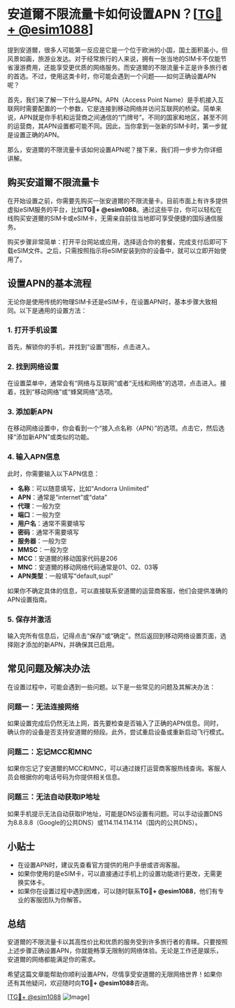 # 安道爾不限流量卡如何设置APN？[[TG💪+ @esim1088](https://t.me/s/esim1088)]

提到安道爾，很多人可能第一反应是它是一个位于欧洲的小国，国土面积虽小，但风景如画，旅游业发达。对于经常旅行的人来说，拥有一张当地的SIM卡不仅能节省漫游费用，还能享受更优质的网络服务。而安道爾的不限流量卡正是许多旅行者的首选。不过，使用这类卡时，你可能会遇到一个问题——如何正确设置APN呢？

首先，我们来了解一下什么是APN。APN（Access Point Name）是手机接入互联网时需要配置的一个参数，它是连接到移动网络并访问互联网的桥梁。简单来说，APN就是你手机和运营商之间通信的“门牌号”。不同的国家和地区，甚至不同的运营商，其APN设置都可能不同。因此，当你拿到一张新的SIM卡时，第一步就是设置正确的APN。

那么，安道爾的不限流量卡该如何设置APN呢？接下来，我们将一步步为你详细讲解。

## 购买安道爾不限流量卡

在开始设置之前，你需要先购买一张安道爾的不限流量卡。目前市面上有许多提供虚拟eSIM服务的平台，比如**TG💪+ @esim1088**。通过这些平台，你可以轻松在线购买安道爾的SIM卡或eSIM卡，无需亲自前往当地即可享受便捷的国际通信服务。

购买步骤非常简单：打开平台网站或应用，选择适合你的套餐，完成支付后即可下载eSIM文件。之后，只需按照指示将eSIM安装到你的设备中，就可以立即开始使用了。

## 设置APN的基本流程

无论你是使用传统的物理SIM卡还是eSIM卡，在设置APN时，基本步骤大致相同。以下是通用的设置方法：

### 1. 打开手机设置

首先，解锁你的手机，并找到“设置”图标，点击进入。

### 2. 找到网络设置

在设置菜单中，通常会有“网络与互联网”或者“无线和网络”的选项，点击进入。接着，找到“移动网络”或“蜂窝网络”选项。

### 3. 添加新APN

在移动网络设置中，你会看到一个“接入点名称（APN）”的选项。点击它，然后选择“添加新APN”或类似的功能。

### 4. 输入APN信息

此时，你需要输入以下APN信息：
- **名称**：可以随意填写，比如“Andorra Unlimited”
- **APN**：通常是“internet”或“data”
- **代理**：一般为空
- **端口**：一般为空
- **用户名**：通常不需要填写
- **密码**：通常不需要填写
- **服务器**：一般为空
- **MMSC**：一般为空
- **MCC**：安道爾的移动国家代码是206
- **MNC**：安道爾的移动网络代码通常是01、02、03等
- **APN类型**：一般填写“default,supl”

如果你不确定具体的信息，可以直接联系安道爾的运营商客服，他们会提供准确的APN设置指南。

### 5. 保存并激活

输入完所有信息后，记得点击“保存”或“确定”。然后返回到移动网络设置页面，选择刚才添加的新APN，并确保其已启用。

## 常见问题及解决办法

在设置过程中，可能会遇到一些问题。以下是一些常见的问题及其解决办法：

### 问题一：无法连接网络

如果设置完成后仍然无法上网，首先要检查是否输入了正确的APN信息。同时，确认你的设备是否支持安道爾的频段。此外，尝试重启设备或重新启动飞行模式。

### 问题二：忘记MCC和MNC

如果你忘记了安道爾的MCC和MNC，可以通过拨打运营商客服热线查询。客服人员会根据你的电话号码为你提供相关信息。

### 问题三：无法自动获取IP地址

如果手机提示无法自动获取IP地址，可能是DNS设置有问题。可以手动设置DNS为8.8.8.8（Google的公共DNS）或114.114.114.114（国内的公共DNS）。

## 小贴士

- 在设置APN时，建议先查看官方提供的用户手册或咨询客服。
- 如果你使用的是eSIM卡，可以直接通过手机上的设置功能进行更改，无需更换实体卡。
- 如果你在设置过程中遇到困难，可以随时联系**TG💪+ @esim1088**，他们有专业的客服团队为你解答。

## 总结

安道爾的不限流量卡以其高性价比和优质的服务受到许多旅行者的青睐。只要按照上述步骤正确设置APN，你就能畅享无限制的网络体验。无论是工作还是娱乐，安道爾的网络都能满足你的需求。

希望这篇文章能帮助你顺利设置APN，尽情享受安道爾的无限网络世界！如果你还有其他疑问，欢迎随时向**TG💪+ @esim1088**咨询。

[[TG💪+ @esim1088](https://t.me/s/esim1088) ![Image](https://i.postimg.cc/4NQfJmqS/Snipaste-2025-05-13-00-14-12.png)]
